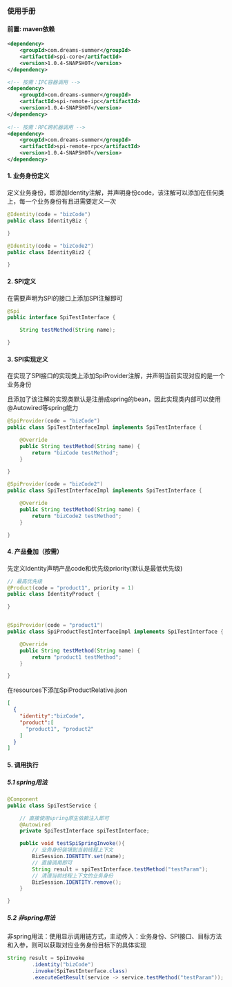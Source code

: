 ### 使用手册

#### 前置: maven依赖
```xml
<dependency>
    <groupId>com.dreams-summer</groupId>
    <artifactId>spi-core</artifactId>
    <version>1.0.4-SNAPSHOT</version>
</dependency>

<!-- 按需：IPC容器调用 -->
<dependency>
    <groupId>com.dreams-summer</groupId>
    <artifactId>spi-remote-ipc</artifactId>
    <version>1.0.4-SNAPSHOT</version>
</dependency>
        
<!-- 按需：RPC跨机器调用 -->
<dependency>
    <groupId>com.dreams-summer</groupId>
    <artifactId>spi-remote-rpc</artifactId>
    <version>1.0.4-SNAPSHOT</version>
</dependency>

```

#### 1. 业务身份定义
定义业务身份，即添加Identity注解，并声明身份code，该注解可以添加在任何类上，每一个业务身份有且进需要定义一次
```java
@Identity(code = "bizCode")
public class IdentityBiz {

}

@Identity(code = "bizCode2")
public class IdentityBiz2 {

}
```
#### 2. SPI定义
在需要声明为SPI的接口上添加SPI注解即可
```java
@Spi
public interface SpiTestInterface {

    String testMethod(String name);

}
```

#### 3. SPI实现定义
在实现了SPI接口的实现类上添加SpiProvider注解，并声明当前实现对应的是一个业务身份

且添加了该注解的实现类默认是注册成spring的bean，因此实现类内部可以使用@Autowired等spring能力
```java
@SpiProvider(code = "bizCode")
public class SpiTestInterfaceImpl implements SpiTestInterface {

    @Override
    public String testMethod(String name) {
        return "bizCode testMethod";
    }

}
```

```java
@SpiProvider(code = "bizCode2")
public class SpiTestInterfaceImpl implements SpiTestInterface {

    @Override
    public String testMethod(String name) {
        return "bizCode2 testMethod";
    }

}
```
#### 4. 产品叠加（按需）
先定义Identity声明产品code和优先级priority(默认是最低优先级)
```java
// 最高优先级
@Product(code = "product1", priority = 1)
public class IdentityProduct {

}
```

```java

@SpiProvider(code = "product1")
public class SpiProductTestInterfaceImpl implements SpiTestInterface {

    @Override
    public String testMethod(String name) {
        return "product1 testMethod";
    }

}
```

在resources下添加SpiProductRelative.json
```json
[
  {
    "identity":"bizCode",
    "product":[
      "product1", "product2"
    ]
  }
]
```

#### 5. 调用执行

##### 5.1 spring用法
```java
@Component
public class SpiTestService {

    // 直接使用spring原生依赖注入即可
    @Autowired
    private SpiTestInterface spiTestInterface;

    public void testSpiSpringInvoke(){
        // 业务身份装填到当前线程上下文
        BizSession.IDENTITY.set(name);
        // 直接调用即可
        String result = spiTestInterface.testMethod("testParam");
        // 清理当前线程上下文的业务身份
        BizSession.IDENTITY.remove();
    }

}
```

##### 5.2 非spring用法
非spring用法：使用显示调用链方式，主动传入：业务身份、SPI接口、目标方法和入参，则可以获取对应业务身份目标下的具体实现

```java
String result = SpiInvoke
        .identity("bizCode")
        .invoke(SpiTestInterface.class)
        .executeGetResult(service -> service.testMethod("testParam"));
```
